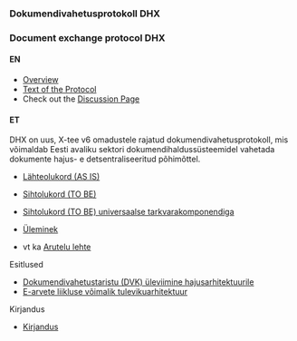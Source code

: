 ### Dokumendivahetusprotokoll DHX

### Document exchange protocol DHX

#### EN

* [Overview](https://github.com/e-gov/DHX/blob/gh-pages/Overview.md)
* [Text of the Protocol](Protocol.md)
* Check out the [Discussion Page](https://github.com/e-gov/DHX/issues)

#### ET

DHX on uus, X-tee v6 omadustele rajatud dokumendivahetusprotokoll, mis võimaldab Eesti avaliku sektori dokumendihaldussüsteemidel vahetada dokumente hajus- e detsentraliseeritud põhimõttel.

* [Lähteolukord (AS IS)](https://github.com/e-gov/DHX/blob/gh-pages/img/DHXLahteolukord.PNG)
* [Sihtolukord (TO BE)](https://github.com/e-gov/DHX/blob/gh-pages/img/Sihtolukord.PNG)
* [Sihtolukord (TO BE) universaalse tarkvarakomponendiga](https://github.com/e-gov/DHX/blob/gh-pages/img/DHXSihtolukord.PNG)
* [Üleminek](https://github.com/e-gov/DHX/blob/gh-pages/img/DHXYleminek03.PNG)

* vt ka [Arutelu lehte](https://github.com/e-gov/DHX/issues)

Esitlused 
* [Dokumendivahetustaristu (DVK) üleviimine hajusarhitektuurile](http://slides.com/priitparmakson/dhx/fullscreen)
* [E-arvete liikluse võimalik tulevikuarhitektuur](https://github.com/e-gov/DHX/blob/gh-pages/E-arvete.md)

Kirjandus
* [Kirjandus](https://github.com/e-gov/DHX/blob/gh-pages/Kirjandus.md)
